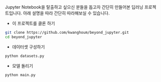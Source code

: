 Jupyter Notebook을 탈출하고 싶으신 분들을 돕고자 간단히 만들어본 딥러닝 프로젝트입니다.
아래 설명을 따라 간단히 따라해보실 수 있습니다.

- 이 프로젝트를 클론 하기
```bash
git clone https://github.com/kwanghoum/beyond_jupyter.git
cd beyond_jupyter
```

- 데이터셋 구성하기
```bash
python datasets.py
```

- 모델 돌리기
```bash
python main.py
```
